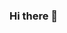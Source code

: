 ### Hi there 👋

<!--
**p-tm/p-tm** is a ✨ _special_ ✨ repository because its `README.md` (this file) appears on your GitHub profile.

Here are some ideas to get you started:

- 🔭 I’m currently working on ...
- 🌱 I’m currently learning ...
- 👯 I’m looking to collaborate on ...
- 🤔 I’m looking for help with ...
- 💬 Ask me about ...
- 📫 How to reach me: p.v.chuev@gmail.com
- 😄 Pronouns: ...
- ⚡ Fun fact: ...
-->
